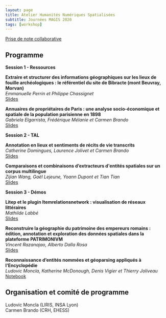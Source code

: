 ```yaml
---
layout: page
title: Atelier Humanités Numériques Spatialisées
subtitle: Journées MAGIS 2020
tags: [workshop]
---
```


[Prise de note collaborative](/assets/AtelierMAGIS2020/Prise-notes-collaborative-Assises_MAGIS2020.pdf)

## Programme



**Session 1 - Ressources**

**Extraire et structurer des informations géographiques sur les lieux de fouille archéologiques : le référentiel du site de Bibracte (mont Beuvray, Morvan)**  
*Emmanuelle Perrin et Philippe Chassignet*  
[Slides](/assets/AtelierMAGIS2020/EPerrin-APHNS2020.pdf)

**​Annuaires de propriétaires de Paris : une analyse socio-économique et spatiale de la population parisienne en 1898**  
*Gabriela Elgarrista, Frédérique Mélanie et Carmen Brando*  
[Slides](/assets/AtelierMAGIS2020/GElgarrista-APHNS2020.pdf)

**Session 2 - TAL**

​**Annotation en lieux et sentiments de récits de vie transcrits**  
*Catherine Domingues, Laurence Jolivet et Carmen Brando*  
[Slides](/assets/AtelierMAGIS2020/CDomingues-APHNS2020.pdf)

**Comparaisons et combinaisons d’extracteurs d'entités spatiales sur un corpus multilingue**  
*Zijian Wang, Gaël Lejeune, Yoann Dupont et Tian Tian*  
[Slides](/assets/AtelierMAGIS2020/GLejeune-APHNS2020.pdf)


**Session 3 - Démos**

**Litep et le plugin Itemrelationsnetwork : visualisation de réseaux littéraires**  
*Mathilde Labbé*  
[Slides](/assets/AtelierMAGIS2020/MLabbe-APHNS2020.pdf)

**Reconstruire la géographie du patrimoine des empereurs romains : édition, annotation et exploration des données spatiales dans la plateforme PATRIMONIVM**  
*Vincent Razanajao, Alberto Dalla Rosa*  
[Slides](/assets/AtelierMAGIS2020/VRazanajao-APHNS2020.pdf)

**​Reconnaissance d’entités nommées et géoparsing appliqués à l’Encyclopédie**  
*Ludovic Moncla, Katherine McDonough, Denis Vigier et Thierry Joliveau*  
[Notebook](https://github.com/GEODE-project/perdido-geoparsing-notebook)


## Organisation et comité de programme

Ludovic Moncla (LIRIS, INSA Lyon)  
Carmen Brando (CRH, EHESS)